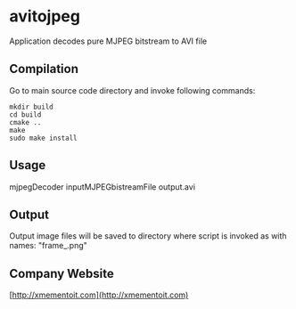 avitojpeg
=========
Application decodes pure MJPEG bitstream to AVI file

Compilation
---------
Go to main source code directory and invoke following commands:
```
mkdir build
cd build
cmake ..
make 
sudo make install
```

Usage
---------
mjpegDecoder inputMJPEGbistreamFile output.avi

Output
---------
Output image files will be saved to directory where script is invoked as with
names: "frame_<frameNumber>.png"

Company Website
---------
[http://xmementoit.com](http://xmementoit.com)
